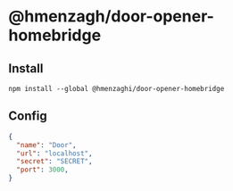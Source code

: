 # @hmenzagh/door-opener-homebridge

## Install

```
npm install --global @hmenzaghi/door-opener-homebridge
```

## Config

```json
{
  "name": "Door",
  "url": "localhost",
  "secret": "SECRET",
  "port": 3000,
}